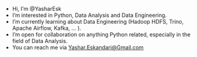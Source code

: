 - Hi, I’m @YasharEsk
- I’m interested in Python, Data Analysis and Data Engineering.
- I’m currently learning about Data Engineering (Hadoop HDFS, Trino, Apache Airflow, Kafka, ... ).
- I’m open for collaboration on anything Python related, especially in the field of Data Analysis. 
- You can reach me via Yashar.Eskandari@Gmail.com

<!---
Yasharesk/Yasharesk is a ✨ special ✨ repository because its `README.md` (this file) appears on your GitHub profile.
You can click the Preview link to take a look at your changes.
--->
